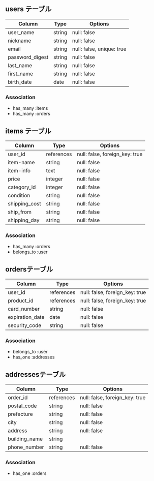 ## users テーブル

| Column             | Type   | Options     |
| ------------------ | ------ | ----------- |
| user_name          | string | null: false |
| nickname           | string | null: false |
| email              | string | null: false, unique: true |
| password_digest    | string | null: false |
| last_name	         | string | null: false |
| first_name         | string | null: false |
| birth_date         | date   | null: false |


### Association

- has_many :items
- has_many :orders


## items テーブル

| Column       | Type       | Options     |
| -----------  | ---------- | ----------- |
| user_id      | references	| null: false, foreign_key: true|
| item-name    | string     | null: false | 
| item-info    | text       | null: false |
| price        | integer    | null: false |
| category_id  | integer    | null: false |
| condition    | string     | null: false |
| shipping_cost| string     | null: false |
| ship_from    | string     | null: false |
| shipping_day | string     | null: false |

### Association

- has_many :orders
- belongs_to :user



##  ordersテーブル

| Column          | Type            | Options        |
|---------------- |---------------- | ---------------|
| user_id         | references	    | null: false, foreign_key: true
| product_id      | references      | null: false, foreign_key: true |
| card_number     | string          |	null: false |
| expiration_date | date            |	null: false |
| security_code   | string          |	null: false |


### Association

- belongs_to :user
- has_one :addresses


##  addressesテーブル

| Column        | Type       | Options      |
|---------------|------------|--------------|
| order_id      | references |null: false, foreign_key: true  |
| postal_code   | string     |null: false   |
| prefecture    | string     |null: false   |
| city          | string     |null: false   |
| address       | string     |null: false   |
| building_name | string     |
| phone_number  | string     |null: false   |	


### Association

- has_one :orders

